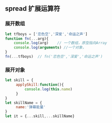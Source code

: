 ## spread 扩展运算符

### 展开数组

```js
let tfboys = ['恋色空','深爱','命运之声']
function fn(...arg){
    console.log(arg)    // 一个数组，原型指向Array
    console.log(arguments) //一个对象，
}
fn(...tfboys)  // fn('恋色空','深爱','命运之声')

```

### 展开对象

```js
let skill = {
     applySkill:function(){
         console.log(this.name)
     }
}
let skillName = {
     name:'弹幕能量'
}
let it = {...skill,...skillName}
```

